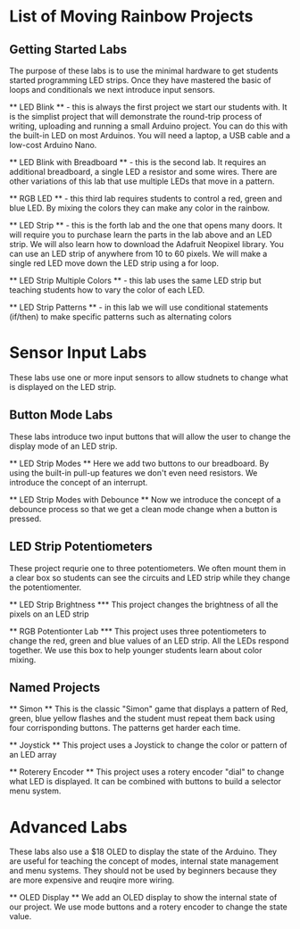 # List of Moving Rainbow Projects

## Getting Started Labs
The purpose of these labs is to use the minimal hardware to get students started programming LED strips.  Once they have mastered the basic of loops and conditionals we next introduce input sensors.

** LED Blink ** - this is always the first project we start our students with.  It is the simplist project that will demonstrate the round-trip process of writing, uploading and running a small Arduino project.  You can do this with the built-in LED on most Arduinos.  You will need a laptop, a USB cable and a low-cost Arduino Nano.

** LED Blink with Breadboard **  - this is the second lab.  It requires an additional breadboard, a single LED a resistor and some wires.  There are other variations of this lab that use multiple LEDs that move in a pattern.

** RGB LED **  - this third lab requires students to control a red, green and blue LED.  By mixing the colors they can make any color in the rainbow. 

** LED Strip **  - this is the forth lab and the one that opens many doors.  It will require you to purchase learn the parts in the lab above and an LED strip.  We will also learn how to download the Adafruit Neopixel library.  You can use an LED strip of anywhere from 10 to 60 pixels.  We will make a single red LED move down the LED strip using a for loop.

** LED Strip Multiple Colors **  - this lab uses the same LED strip but teaching students how to vary the color of each LED.

** LED Strip Patterns ** - in this lab we will use conditional statements (if/then) to make specific patterns such as alternating colors

# Sensor Input Labs
These labs use one or more input sensors to allow studnets to change what is displayed on the LED strip.

## Button Mode Labs
These labs introduce two input buttons that will allow the user to change the display mode of an LED strip.

** LED Strip Modes ** Here we add two buttons to our breadboard.  By using the built-in pull-up features we don't even need resistors.  We introduce the concept of an interrupt.

** LED Strip Modes with Debounce ** Now we introduce the concept of a debounce process so that we get a clean mode change when a button is pressed.

## LED Strip Potentiometers
These project requrie one to three potentiometers. We often mount them in a clear box so students can see the circuits and LED strip while they change the potentiomenter.

** LED Strip Brightness *** This project changes the brightness of all the pixels on an LED strip

** RGB Potentionter Lab *** This project uses three potentiometers to change the red, green and blue values of an LED strip.  All the LEDs respond together.  We use this box to help younger students learn about color mixing.

## Named Projects

** Simon ** This is the classic "Simon" game that displays a pattern of Red, green, blue yellow flashes and the student must repeat them back using four corrisponding buttons.  The patterns get harder each time.

** Joystick ** This project uses a Joystick to change the color or pattern of an LED array

** Roterery Encoder ** This project uses a rotery encoder "dial" to change what LED is displayed.  It can be combined with buttons to build a selector menu system.

# Advanced Labs
These labs also use a $18 OLED to display the state of the Arduino.  They are useful for teaching the concept of modes, internal state management and menu systems.  They should not be used by beginners because they are more expensive and reuqire more wiring.

** OLED Display ** We add an OLED display to show the internal state of our project.  We use mode buttons and a rotery encoder to change the state value.


